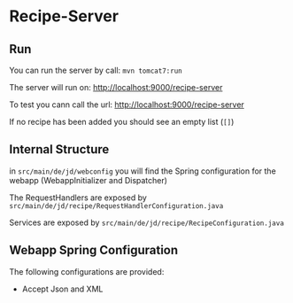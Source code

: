 Recipe-Server
===================

Run
---------------

You can run the server by call: `mvn tomcat7:run`

The server will run on: 
[http://localhost:9000/recipe-server](http://localhost:9000/recipe-server)

To test you cann call the url:
[http://localhost:9000/recipe-server](http://localhost:9000/recipe-server/recipe)

If no recipe has been added you should see an empty list (`[]`)

Internal Structure
-------------------

in `src/main/de/jd/webconfig` you will find the Spring configuration for the webapp 
(WebappInitializer and Dispatcher)

The RequestHandlers are exposed by `src/main/de/jd/recipe/RequestHandlerConfiguration.java`

Services are exposed by `src/main/de/jd/recipe/RecipeConfiguration.java`

Webapp Spring Configuration
---------------------------

The following configurations are provided:

+ Accept Json and XML
